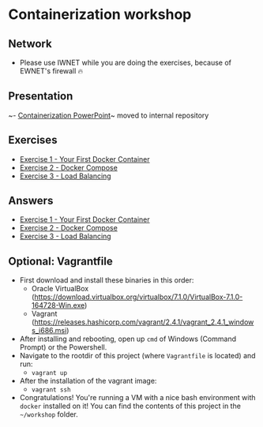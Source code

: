 # Containerization workshop

## Network

- Please use IWNET while you are doing the exercises, because of EWNET's firewall 🔥

## Presentation

~- [Containerization PowerPoint](containerization.pptx)~ moved to internal repository

## Exercises

- [Exercise 1 - Your First Docker Container](./exercises/exercise_1/README.md)
- [Exercise 2 - Docker Compose](./exercises/exercise_2/README.md)
- [Exercise 3 - Load Balancing](./exercises/exercise_3/README.md)

## Answers

- [Exercise 1 - Your First Docker Container](./exercises/exercise_1_answers/README.md)
- [Exercise 2 - Docker Compose](./exercises/exercise_2_answers/README.md)
- [Exercise 3 - Load Balancing](./exercises/exercise_3_answers/README.md)

## Optional: Vagrantfile

- First download and install these binaries in this order:
  - Oracle VirtualBox (https://download.virtualbox.org/virtualbox/7.1.0/VirtualBox-7.1.0-164728-Win.exe)
  - Vagrant (https://releases.hashicorp.com/vagrant/2.4.1/vagrant_2.4.1_windows_i686.msi)
- After installing and rebooting, open up `cmd` of Windows (Command Prompt) or the Powershell.
- Navigate to the rootdir of this project (where `Vagrantfile` is located) and run:
  - `vagrant up`
- After the installation of the vagrant image:
  - `vagrant ssh`
- Congratulations! You're running a VM with a nice bash environment with `docker` installed on it! You can find the
  contents of this project in the `~/workshop` folder.
